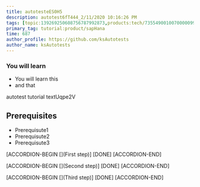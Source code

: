 ```yaml
---
title: autotesteES0H5
description: autotest6fT444_2/11/2020 10:16:26 PM
tags: [topic:139269250608756787992873,products:tech/73554900100700000996,tutorial:experience/advanced]
primary_tag: tutorial:product/sapHana
time: 687
author_profile: https://github.com/ksAutotests
author_name: ksAutotests
---
```

### You will learn
- You will learn this
- and that

autotest tutorial textUqpe2V

## Prerequisites
- Prerequisute1
- Prerequisute2
- Prerequisute3

[ACCORDION-BEGIN [](First step)]
[DONE]
[ACCORDION-END]

[ACCORDION-BEGIN [](Second step)]
[DONE]
[ACCORDION-END]

[ACCORDION-BEGIN [](Third step)]
[DONE]
[ACCORDION-END]


